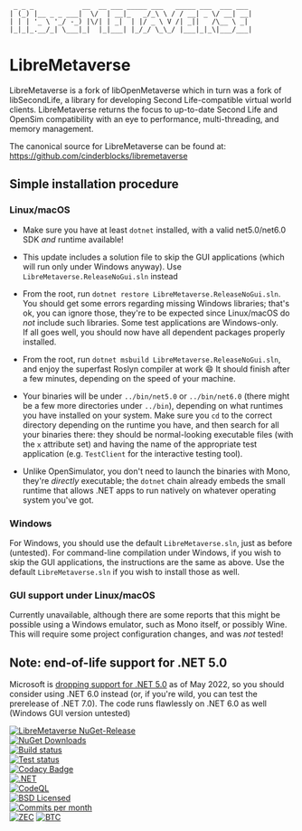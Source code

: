 ```
 _ _ _            __  __ ___ _____ ___   _____ ___  ___ ___ 
| (_) |__ _ _ ___|  \/  | __|_   _/_\ \ / / __| _ \/ __| __|
| | | '_ \ '_/ -_) |\/| | _|  | |/ _ \ V /| _||   /\__ \ _| 
|_|_|_.__/_| \___|_|  |_|___| |_/_/ \_\_/ |___|_|_\|___/___|
```
# LibreMetaverse

LibreMetaverse is a fork of libOpenMetaverse which in turn was a fork of
libSecondLife, a library for developing Second Life-compatible virtual world
clients. LibreMetaverse returns the focus to up-to-date Second Life and OpenSim
compatibility with an eye to performance, multi-threading, and memory management.

The canonical source for LibreMetaverse can be found at:
https://github.com/cinderblocks/libremetaverse

## Simple installation procedure

### Linux/macOS

-  Make sure you have at least `dotnet` installed, with a valid net5.0/net6.0 SDK _and_ runtime available!

-  This update includes a solution file to skip the GUI applications (which will run only under Windows anyway). Use `LibreMetaverse.ReleaseNoGui.sln` instead

-  From the root, run `dotnet restore LibreMetaverse.ReleaseNoGui.sln`. You should get some errors regarding missing Windows libraries; that's ok, you can ignore those, they're to be expected since Linux/macOS do _not_ include such libraries. Some test applications are Windows-only.  
If all goes well, you should now have all dependent packages properly installed.

-  From the root, run `dotnet msbuild LibreMetaverse.ReleaseNoGui.sln`, and enjoy the superfast Roslyn compiler at work 😄 It should finish after a few minutes, depending on the speed of your machine.

-  Your binaries will be under `../bin/net5.0` or `../bin/net6.0` (there might be a few more directories under `../bin`), depending on what runtimes you have installed on your system. Make sure you `cd` to the correct directory depending on the runtime you have, and then search for all your binaries there: they should be normal-looking executable files (with the `x` attribute set) and having the name of the appropriate test application (e.g. `TestClient` for the interactive testing tool).

-  Unlike OpenSimulator, you don't need to launch the binaries with Mono, they're _directly_ executable; the `dotnet` chain already embeds the small runtime that allows .NET apps to run natively on whatever operating system you've got.

### Windows

For Windows, you should use the default `LibreMetaverse.sln`, just as before (untested). For command-line compilation under Windows, if you wish to skip the GUI applications, the instructions are the same as above. Use the default `LibreMetaverse.sln` if you wish to install those as well.

### GUI support under Linux/macOS

Currently unavailable, although there are some reports that this might be possible using a Windows emulator, such as Mono itself, or possibly Wine. This will require some project configuration changes, and was _not_ tested!

## Note: end-of-life support for .NET 5.0

Microsoft is [dropping support for .NET 5.0](https://devblogs.microsoft.com/dotnet/dotnet-5-end-of-support-update/) as of May 2022, so you should consider using .NET 6.0 instead (or, if you're wild, you can test the prerelease of .NET 7.0). The code runs flawlessly on .NET 6.0 as well (Windows GUI version untested)

[![LibreMetaverse NuGet-Release](https://img.shields.io/nuget/v/libremetaverse.svg?label=LibreMetaverse)](https://www.nuget.org/packages/LibreMetaverse/)  
[![NuGet Downloads](https://img.shields.io/nuget/dt/LibreMetaverse?label=NuGet%20downloads)](https://www.nuget.org/packages/LibreMetaverse/)  
[![Build status](https://ci.appveyor.com/api/projects/status/pga5w0qken2k2nnl?svg=true)](https://ci.appveyor.com/project/cinderblocks57647/libremetaverse-ksbcr)  
[![Test status](https://img.shields.io/appveyor/tests/cinderblocks57647/libremetaverse-ksbcr?compact_message&svg=true)](https://ci.appveyor.com/project/cinderblocks57647/libremetaverse-ksbcr)  
[![Codacy Badge](https://app.codacy.com/project/badge/Grade/1cb97cd799c64ba49e2721f2ddda56ab)](https://www.codacy.com/gh/cinderblocks/libremetaverse/dashboard?utm_source=github.com&amp;utm_medium=referral&amp;utm_content=cinderblocks/libremetaverse&amp;utm_campaign=Badge_Grade)  
[![.NET](https://github.com/cinderblocks/libremetaverse/actions/workflows/dotnet.yml/badge.svg)](https://github.com/cinderblocks/libremetaverse/actions/workflows/dotnet.yml)  
[![CodeQL](https://github.com/cinderblocks/libremetaverse/actions/workflows/codeql-analysis.yml/badge.svg)](https://github.com/cinderblocks/libremetaverse/actions/workflows/codeql-analysis.yml)  
[![BSD Licensed](https://img.shields.io/github/license/cinderblocks/libremetaverse)](https://github.com/cinderblocks/libremetaverse/blob/master/LICENSE.txt)  
[![Commits per month](https://img.shields.io/github/commit-activity/m/cinderblocks/libremetaverse/master)](https://www.github.com/cinderblocks/libremetaverse/)  
[![ZEC](https://img.shields.io/keybase/zec/cinder)](https://keybase.io/cinder) [![BTC](https://img.shields.io/keybase/btc/cinder)](https://keybase.io/cinder)  
